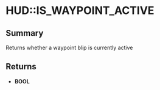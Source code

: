 # HUD::IS_WAYPOINT_ACTIVE

## Summary
Returns whether a waypoint blip is currently active

## Returns
* **BOOL**